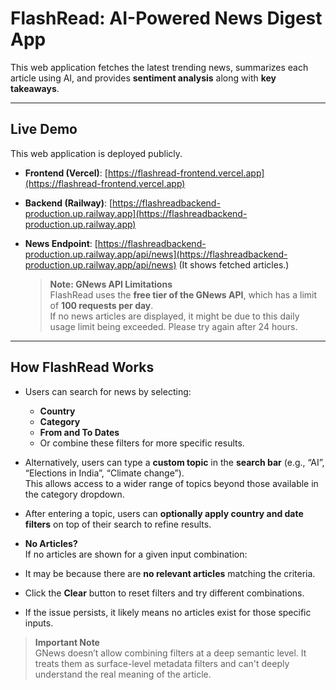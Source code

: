 #  FlashRead: AI-Powered News Digest App

This web application fetches the latest trending news, summarizes each article using AI, and provides **sentiment analysis** along with **key takeaways**.

---

## Live Demo

This web application is deployed publicly.

- **Frontend (Vercel)**: [https://flashread-frontend.vercel.app](https://flashread-frontend.vercel.app)  
- **Backend (Railway)**: [https://flashreadbackend-production.up.railway.app](https://flashreadbackend-production.up.railway.app)  
- **News Endpoint**: [https://flashreadbackend-production.up.railway.app/api/news](https://flashreadbackend-production.up.railway.app/api/news)
  (It shows fetched articles.)

  >  **Note: GNews API Limitations**  
     > FlashRead uses the **free tier of the GNews API**, which has a limit of **100 requests per day**.  
     > If no news articles are displayed, it might be due to this daily usage limit being exceeded.
     > Please try again after 24 hours.
  >
  > 
---
##  How FlashRead Works

- Users can search for news by selecting:
  - **Country**
  - **Category**
  - **From and To Dates**
  - Or combine these filters for more specific results.

- Alternatively, users can type a **custom topic** in the **search bar** (e.g., “AI”, “Elections in India”, “Climate change”).  
  This allows access to a wider range of topics beyond those available in the category dropdown.

- After entering a topic, users can **optionally apply country and date filters** on top of their search to refine results.

-  **No Articles?**  
  If no articles are shown for a given input combination:
  - It may be because there are **no relevant articles** matching the criteria.
  - Click the **Clear** button to reset filters and try different combinations.
  - If the issue persists, it likely means no articles exist for those specific inputs.

  > **Important Note**  
  > GNews doesn’t allow combining filters at a deep semantic level. It treats them as surface-level metadata filters and can't deeply understand the real meaning of the article.

    
  







